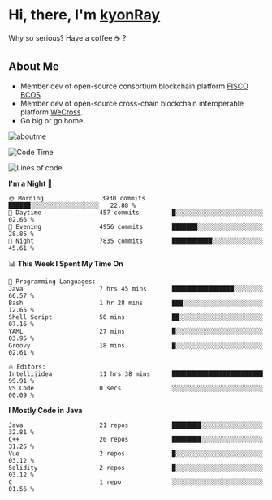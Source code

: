 # Hi, there, I'm [kyonRay](https://kyonRay.github.io)

Why so serious? Have a coffee ☕️ ?

## About Me

- Member dev of open-source consortium blockchain platform [FISCO BCOS](https://github.com/FISCO-BCOS).
- Member dev of open-source cross-chain blockchain interoperable platform [WeCross](https://github.com/WeBankBlockchain/WeCross).
- Go big or go home.

![aboutme](https://github-readme-stats.vercel.app/api?username=kyonRay&count_private=true&show_icons=true)

<!-- ![top-langs](https://github-readme-stats.vercel.app/api/top-langs/?username=kyonRay&layout=compact&hide=shell,html) -->

<!--START_SECTION:waka-->
![Code Time](http://img.shields.io/badge/Code%20Time-280%20hrs%202%20mins-blue)

![Lines of code](https://img.shields.io/badge/From%20Hello%20World%20I%27ve%20Written-13.1%20million%20lines%20of%20code-blue)

**I'm a Night 🦉** 

```text
🌞 Morning                3930 commits        ██████░░░░░░░░░░░░░░░░░░░   22.88 % 
🌆 Daytime                457 commits         █░░░░░░░░░░░░░░░░░░░░░░░░   02.66 % 
🌃 Evening                4956 commits        ███████░░░░░░░░░░░░░░░░░░   28.85 % 
🌙 Night                  7835 commits        ███████████░░░░░░░░░░░░░░   45.61 % 
```


📊 **This Week I Spent My Time On** 

```text
💬 Programming Languages: 
Java                     7 hrs 45 mins       █████████████████░░░░░░░░   66.57 % 
Bash                     1 hr 28 mins        ███░░░░░░░░░░░░░░░░░░░░░░   12.65 % 
Shell Script             50 mins             ██░░░░░░░░░░░░░░░░░░░░░░░   07.16 % 
YAML                     27 mins             █░░░░░░░░░░░░░░░░░░░░░░░░   03.95 % 
Groovy                   18 mins             █░░░░░░░░░░░░░░░░░░░░░░░░   02.61 % 

🔥 Editors: 
Intellijidea             11 hrs 38 mins      █████████████████████████   99.91 % 
VS Code                  0 secs              ░░░░░░░░░░░░░░░░░░░░░░░░░   00.09 % 
```

**I Mostly Code in Java** 

```text
Java                     21 repos            ████████░░░░░░░░░░░░░░░░░   32.81 % 
C++                      20 repos            ████████░░░░░░░░░░░░░░░░░   31.25 % 
Vue                      2 repos             █░░░░░░░░░░░░░░░░░░░░░░░░   03.12 % 
Solidity                 2 repos             █░░░░░░░░░░░░░░░░░░░░░░░░   03.12 % 
C                        1 repo              ░░░░░░░░░░░░░░░░░░░░░░░░░   01.56 % 
```




<!--END_SECTION:waka-->
